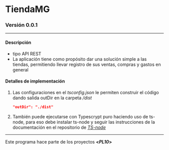 <!-- HEADERS -->
# TiendaMG
### Versión 0.0.1
---
<!-- BODY -->
#### Descripción
* tipo API REST
* La aplicación tiene como propósito dar una solución simple a las tiendas, permitiendo llevar registro de sus ventas, compras y gastos en general

#### Detalles de implementación
1. Las configuraciones en el *tsconfig.json* le permiten construir el código dando salida outDir en la carpeta */dist*
     ```json
     "outDir": "./dist"
     ```
2. También puede ejecutarse con Typescrypt puro haciendo uso de ts-node, para eso debe instalar ts-node y seguir las instrucciones de la documentación en el repositorio de *[TS-node]( https://www.npmjs.com/package/ts-node "ts-node")*

---
<!-- FOOTER -->
Este programa hace parte de los proyectos **<*PL10*>**
